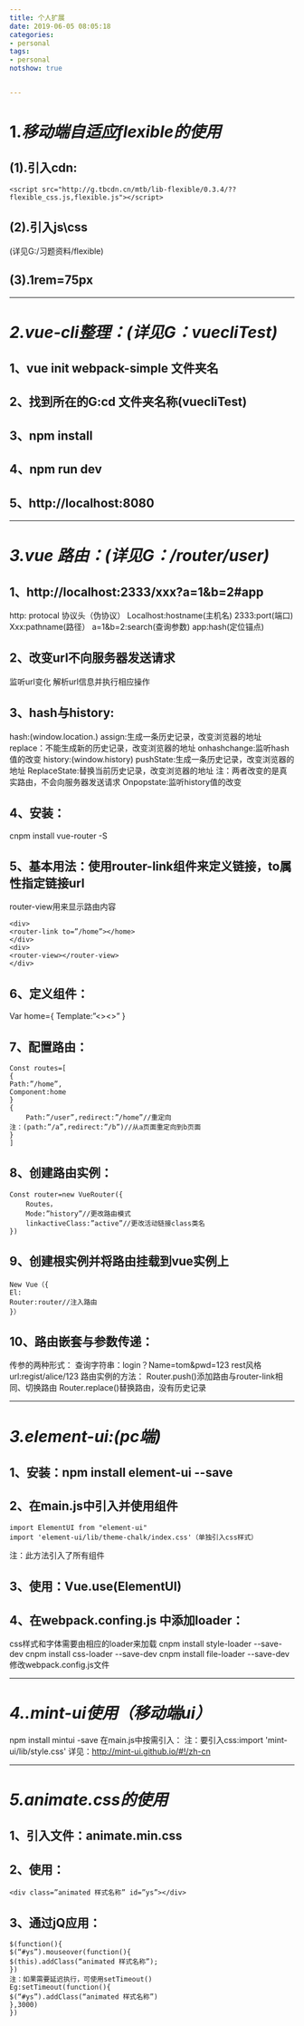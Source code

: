 ```yaml
---
title: 个人扩展
date: 2019-06-05 08:05:18
categories:
- personal
tags:
- personal
notshow: true


---
```


# 1.***移动端自适应flexible的使用***
## (1).引入cdn:
```
<script src="http://g.tbcdn.cn/mtb/lib-flexible/0.3.4/??flexible_css.js,flexible.js"></script>
```
## (2).引入js\css
(详见G:/习题资料/flexible)
## (3).1rem=75px



---



# ***2.vue-cli整理：(详见G：vuecliTest)***
## 1、vue init webpack-simple  文件夹名
## 2、找到所在的G:cd 文件夹名称(vuecliTest)
## 3、npm install
## 4、npm run dev
## 5、http://localhost:8080



---



# ***3.vue 路由：(详见G：/router/user)***
## 1、http://localhost:2333/xxx?a=1&b=2#app
http: protocal 协议头（伪协议）
Localhost:hostname(主机名)
2333:port(端口)
Xxx:pathname(路径）
a=1&b=2:search(查询参数)
app:hash(定位锚点)
## 2、改变url不向服务器发送请求
监听url变化
解析url信息并执行相应操作
## 3、hash与history:
hash:(window.location.)
assign:生成一条历史记录，改变浏览器的地址
replace：不能生成新的历史记录，改变浏览器的地址
onhashchange:监听hash值的改变
history:(window.history)
pushState:生成一条历史记录，改变浏览器的地址
ReplaceState:替换当前历史记录，改变浏览器的地址
注：两者改变的是真实路由，不会向服务器发送请求
Onpopstate:监听history值的改变
## 4、安装：
cnpm install vue-router -S
## 5、基本用法：使用router-link组件来定义链接，to属性指定链接url
router-view用来显示路由内容
```
<div>
<router-link to=”/home”></home>
</div>
<div>
<router-view></router-view>
</div>
```
## 6、定义组件：
Var home={
Template:”<><>”
}	
## 7、配置路由：
```
Const routes=[
{
Path:”/home”,
Component:home
}
{
	Path:”/user”,redirect:”/home”//重定向
注：(path:”/a”,redirect:”/b”)//从a页面重定向到b页面
}
]
```
## 8、创建路由实例：
```
Const router=new VueRouter({
	Routes，
	Mode:”history”//更改路由模式
	linkactiveClass:”active”//更改活动链接class类名
})
```
## 9、创建根实例并将路由挂载到vue实例上
```
New Vue（{
El:
Router:router//注入路由
}）
```
## 10、路由嵌套与参数传递：
传参的两种形式：
查询字符串：login？Name=tom&pwd=123
rest风格url:regist/alice/123
路由实例的方法：
Router.push()添加路由与router-link相同、切换路由
Router.replace()替换路由，没有历史记录



---



# ***3.element-ui:(pc端)***
## 1、安装：npm install element-ui --save
## 2、在main.js中引入并使用组件
```
import ElementUI from "element-ui"
import 'element-ui/lib/theme-chalk/index.css'（单独引入css样式）
```
注：此方法引入了所有组件
## 3、使用：Vue.use(ElementUI)
## 4、在webpack.confing.js 中添加loader：
css样式和字体需要由相应的loader来加载
		cnpm install style-loader --save-dev
	    cnpm install css-loader --save-dev
	    cnpm install file-loader --save-dev
		修改webpack.config.js文件


---



# ***4..mint-ui使用（移动端ui）***
npm install mintui -save
在main.js中按需引入：
注：要引入css:import 'mint-ui/lib/style.css'
详见：http://mint-ui.github.io/#!/zh-cn



---


# ***5.animate.css的使用***
## 1、引入文件：animate.min.css
## 2、使用：
```
<div class=”animated 样式名称” id=”ys”></div>
```
## 3、通过jQ应用：
```
$(function(){
$(“#ys”).mouseover(function(){
$(this).addClass(“animated 样式名称”);
})
注：如果需要延迟执行，可使用setTimeout()
Eg:setTimeout(function(){
$(“#ys”).addClass(“animated 样式名称”)
},3000)
})
```


